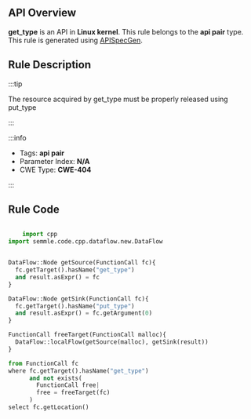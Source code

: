 ---
---


## API Overview
**get_type** is an API in **Linux kernel**. This rule belongs to the **api pair** type. This rule is generated using [APISpecGen](../../tools/APISpecGen).
## Rule Description

:::tip

The resource acquired by get_type must be properly released using put_type

:::

:::info

- Tags: **api pair**
- Parameter Index: **N/A**
- CWE Type: **CWE-404**

:::

## Rule Code
```python

    import cpp
import semmle.code.cpp.dataflow.new.DataFlow


DataFlow::Node getSource(FunctionCall fc){
  fc.getTarget().hasName("get_type")
  and result.asExpr() = fc
}

DataFlow::Node getSink(FunctionCall fc){
  fc.getTarget().hasName("put_type")
  and result.asExpr() = fc.getArgument(0)
}

FunctionCall freeTarget(FunctionCall malloc){
  DataFlow::localFlow(getSource(malloc), getSink(result))
}

from FunctionCall fc
where fc.getTarget().hasName("get_type")
      and not exists(
        FunctionCall free| 
        free = freeTarget(fc)
      )
select fc.getLocation()

    
```